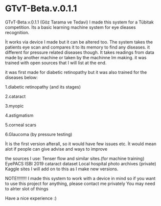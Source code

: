 # GTvT-Beta.v.0.1.1
GTvT-Beta.v.0.1.1 (Göz Tarama ve Tedavi)
I made this system for a Tübitak competition. İts a basic learning machine system for eye dieases recognition.

İt works via device I made but it can be altered too.
The system takes the patients eye scan and compares it to its memory to find any diseases.
it different for pressure related diseases though. It takes readings from data made by another machine or taken by the machinne Im making.
it was trained with open sources that I will list at the end.

it was first made for diabetic retinopathy but it was also trained for the diseases below:

1.diabetic retinopathy (and its stages)

2.cataract

3.myopic

4.astigmatism

5.corneal scars 

6.Glaucoma (by pressure testing)

İt is the first version afterall, so it would have few issues etc.
İt would mean alot if people can give advise and ways to improve

the sources I use:
Tenser flow and similar sites.(for machine training)
EyePACS
ISBI 2019 cataract dataset
Local hospital photo archives (private)
Kaggle sites
I will add on to this as I make new versions.

NOTE!!!!!!!!
I made this system to work with a device in mind
so if you want to use this project for anything, please contact me privately
You may need to alrter slot of things

Have a nice experience :)
